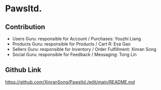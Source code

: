 # Pawsltd.


## Contribution
- Users Guru: responsible for Account / Purchases: Youzhi Liang
- Products Guru: responsible for Products / Cart R: Eva Gao  
- Sellers Guru: responsible for Inventory / Order Fulfillment:  Xinran Song
- Social Guru: responsible for Feedback / Messaging: Tong Lin

## Github Link

https://github.com/XinranSong/Pawsltd./edit/main/README.md
